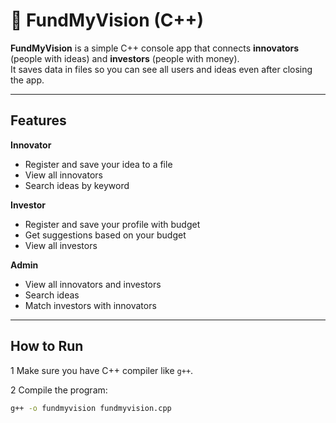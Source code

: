 # 🚀 FundMyVision (C++)

**FundMyVision** is a simple C++ console app that connects **innovators** (people with ideas) and **investors** (people with money).  
It saves data in files so you can see all users and ideas even after closing the app.

---

##  Features

 **Innovator**
- Register and save your idea to a file  
- View all innovators  
- Search ideas by keyword  

 **Investor**
- Register and save your profile with budget  
- Get suggestions based on your budget  
- View all investors  

 **Admin**
- View all innovators and investors  
- Search ideas  
- Match investors with innovators  

---

##  How to Run

1 Make sure you have C++ compiler like `g++`.  

2 Compile the program:
```bash
g++ -o fundmyvision fundmyvision.cpp
